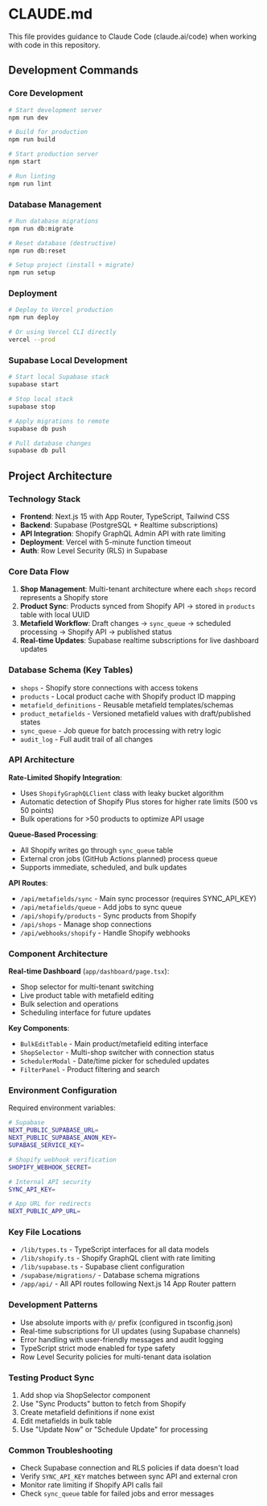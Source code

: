 # CLAUDE.md

This file provides guidance to Claude Code (claude.ai/code) when working with code in this repository.

## Development Commands

### Core Development
```bash
# Start development server
npm run dev

# Build for production
npm run build

# Start production server
npm start

# Run linting
npm run lint
```

### Database Management
```bash
# Run database migrations
npm run db:migrate

# Reset database (destructive)
npm run db:reset

# Setup project (install + migrate)
npm run setup
```

### Deployment
```bash
# Deploy to Vercel production
npm run deploy

# Or using Vercel CLI directly
vercel --prod
```

### Supabase Local Development
```bash
# Start local Supabase stack
supabase start

# Stop local stack
supabase stop

# Apply migrations to remote
supabase db push

# Pull database changes
supabase db pull
```

## Project Architecture

### Technology Stack
- **Frontend**: Next.js 15 with App Router, TypeScript, Tailwind CSS
- **Backend**: Supabase (PostgreSQL + Realtime subscriptions)
- **API Integration**: Shopify GraphQL Admin API with rate limiting
- **Deployment**: Vercel with 5-minute function timeout
- **Auth**: Row Level Security (RLS) in Supabase

### Core Data Flow
1. **Shop Management**: Multi-tenant architecture where each `shops` record represents a Shopify store
2. **Product Sync**: Products synced from Shopify API → stored in `products` table with local UUID
3. **Metafield Workflow**: Draft changes → `sync_queue` → scheduled processing → Shopify API → published status
4. **Real-time Updates**: Supabase realtime subscriptions for live dashboard updates

### Database Schema (Key Tables)
- `shops` - Shopify store connections with access tokens
- `products` - Local product cache with Shopify product ID mapping
- `metafield_definitions` - Reusable metafield templates/schemas
- `product_metafields` - Versioned metafield values with draft/published states
- `sync_queue` - Job queue for batch processing with retry logic
- `audit_log` - Full audit trail of all changes

### API Architecture
**Rate-Limited Shopify Integration**:
- Uses `ShopifyGraphQLClient` class with leaky bucket algorithm
- Automatic detection of Shopify Plus stores for higher rate limits (500 vs 50 points)
- Bulk operations for >50 products to optimize API usage

**Queue-Based Processing**:
- All Shopify writes go through `sync_queue` table
- External cron jobs (GitHub Actions planned) process queue
- Supports immediate, scheduled, and bulk updates

**API Routes**:
- `/api/metafields/sync` - Main sync processor (requires SYNC_API_KEY)
- `/api/metafields/queue` - Add jobs to sync queue
- `/api/shopify/products` - Sync products from Shopify
- `/api/shops` - Manage shop connections
- `/api/webhooks/shopify` - Handle Shopify webhooks

### Component Architecture
**Real-time Dashboard** (`app/dashboard/page.tsx`):
- Shop selector for multi-tenant switching
- Live product table with metafield editing
- Bulk selection and operations
- Scheduling interface for future updates

**Key Components**:
- `BulkEditTable` - Main product/metafield editing interface
- `ShopSelector` - Multi-shop switcher with connection status
- `SchedulerModal` - Date/time picker for scheduled updates
- `FilterPanel` - Product filtering and search

### Environment Configuration
Required environment variables:
```bash
# Supabase
NEXT_PUBLIC_SUPABASE_URL=
NEXT_PUBLIC_SUPABASE_ANON_KEY=
SUPABASE_SERVICE_KEY=

# Shopify webhook verification
SHOPIFY_WEBHOOK_SECRET=

# Internal API security
SYNC_API_KEY=

# App URL for redirects
NEXT_PUBLIC_APP_URL=
```

### Key File Locations
- `/lib/types.ts` - TypeScript interfaces for all data models
- `/lib/shopify.ts` - Shopify GraphQL client with rate limiting
- `/lib/supabase.ts` - Supabase client configuration
- `/supabase/migrations/` - Database schema migrations
- `/app/api/` - All API routes following Next.js 14 App Router pattern

### Development Patterns
- Use absolute imports with `@/` prefix (configured in tsconfig.json)
- Real-time subscriptions for UI updates (using Supabase channels)
- Error handling with user-friendly messages and audit logging
- TypeScript strict mode enabled for type safety
- Row Level Security policies for multi-tenant data isolation

### Testing Product Sync
1. Add shop via ShopSelector component
2. Use "Sync Products" button to fetch from Shopify
3. Create metafield definitions if none exist
4. Edit metafields in bulk table
5. Use "Update Now" or "Schedule Update" for processing

### Common Troubleshooting
- Check Supabase connection and RLS policies if data doesn't load
- Verify `SYNC_API_KEY` matches between sync API and external cron
- Monitor rate limiting if Shopify API calls fail
- Check `sync_queue` table for failed jobs and error messages